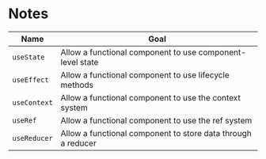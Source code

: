 # Notes

| Name         | Goal                                                         |
| ------------ | ------------------------------------------------------------ |
| `useState`   | Allow a functional component to use component-level state    |
| `useEffect`  | Allow a functional component to use lifecycle methods        |
| `useContext` | Allow a functional component to use the context system       |
| `useRef`     | Allow a functional component to use the ref system           |
| `useReducer` | Allow a functional component to store data through a reducer |
